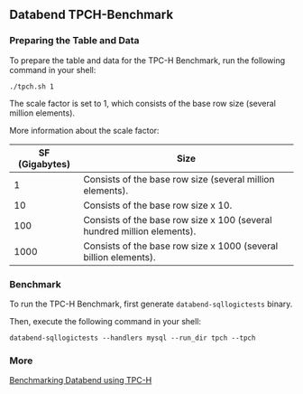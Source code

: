 ## Databend TPCH-Benchmark


### Preparing the Table and Data

To prepare the table and data for the TPC-H Benchmark, run the following command in your shell:

```shell
./tpch.sh 1
```
The scale factor is set to 1, which consists of the base row size (several million elements).

More information about the scale factor:

| SF (Gigabytes) | Size                                                                    |
|----------------|-------------------------------------------------------------------------|
| 1              | Consists of the base row size (several million elements).               |
| 10             | Consists of the base row size x 10.                                     |
| 100            | Consists of the base row size x 100 (several hundred million elements). |
| 1000           | Consists of the base row size x 1000 (several billion elements).        |



### Benchmark

To run the TPC-H Benchmark, first generate `databend-sqllogictests` binary.

Then, execute the following command in your shell:

```shell
databend-sqllogictests --handlers mysql --run_dir tpch --tpch
```

### More

[Benchmarking Databend using TPC-H](https://databend.rs/blog/2022/08/08/benchmark-tpc-h)